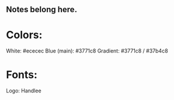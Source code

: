 ## Notes belong here.

# Colors:

White: #ececec
Blue (main): #3771c8
Gradient: #3771c8 / #37b4c8

# Fonts:

Logo: Handlee
